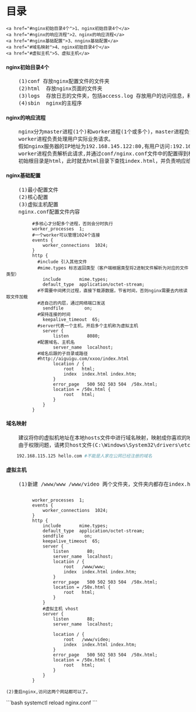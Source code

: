# 目录
    <a href="#nginx初始目录4个">1、nginx初始目录4个</a>
    <a href="#nginx的响应流程">2、nginx的响应流程</a>
    <a href="#nginx基础配置">3、nnginx基础配置</a>
    <a href="#域名映射">4、nginx初始目录4个</a>
    <a href="#虚拟主机">5、虚拟主机</a>

#### nginx初始目录4个

<pre>
    (1)conf 存放nginx配置文件的文件夹
    (2)html  存放nginx页面的文件夹
    (3)logs  存放日志的文件夹，包括access.log 存放用户的访问信息，和error.log,还存放着master进程的pid
    (4)sbin  nginx的主程序
</pre>
#### nginx的响应流程
<pre>
    nginx分为master进程(1个)和worker进程(1个或多个)，master进程负责读取和校验配置文件并管理worker进程，
    worker进程负责处理用户实际业务请求。
    假如nginx服务器的IP地址为192.168.145.122:80,有用户访问:192.168.145.122:80/index.html,
    worker进程负责解析此请求,并通过conf/nginx.conf文件中的配置得到根目录，
    初始根目录是html，此时就去html目录下查找index.html，并负责响应给用户
</pre>
#### nginx基础配置
<pre>
    (1)最小配置文件
    (2)核心配置
    (3)虚拟主机配置
    nginx.conf配置文件内容
</pre>
```shell
          #多核心才分配多个进程，否则会分时执行
          worker_processes  1;    
          #一个worker可以管理1024个连接 
          events {
              worker_connections  1024;
          }     
          http {
          	#include 引入其他文件	
          	#mime.types 标志返回类型（客户端根据类型将2进制文件解析为对应的文件类型）
              include       mime.types;
              default_type  application/octet-stream;
          	#不需要中间拷贝过程，直接下载源数据，节省时间，否则nginx需要去内核读取文件加载
          	#进自己的内层，通过网络端口发送
              sendfile        on;
          	#保持连接的时间
              keepalive_timeout  65;   
          	#server代表一个主机，开启多个主机称为虚拟主机     
              server {
                  listen       8080;
          	#配置域名、主机名
                  server_name  localhost;       
          	#域名后跟的子目录或路径
          	#http://aiguigu.com/xxoo/index.html
                  location / {
                      root   html;
                      index  index.html index.htm;
                  }     
                  error_page   500 502 503 504  /50x.html;
                  location = /50x.html {
                      root   html;
                  }
              }
          }
```

#### 域名映射
<pre>
    建议将你的虚拟机地址在本地hosts文件中进行域名映射，映射成你喜欢的地址。
    由于权限问题，请拷贝host文件(C:\Windows\System32\drivers\etc\hosts),单独进行修改。
</pre>
```bash
    192.168.115.125 hello.com #不能是人家在公网已经注册的域名
```

#### 虚拟主机
<pre>
    (1)新建 /www/www /www/video 两个文件夹，文件夹内都存在index.html文件，在nginx.conf中修改，
</pre>

```shell

          worker_processes  1;
          events {
              worker_connections  1024;
          }
          http {
              include       mime.types;
              default_type  application/octet-stream;
              sendfile        on;
              keepalive_timeout  65;
              server {
                  listen       80;
                  server_name  localhost;        
                  location / {
                      root   /www/www;
                      index  index.html index.htm;
                  }          
                  error_page   500 502 503 504  /50x.html;
                  location = /50x.html {
                      root   html;
                  }
              }
              #虚拟主机 vhost
              server {
                  listen       88;
                  server_name  localhost;
         
                  location / {
                      root   /www/video;
                      index  index.html index.htm;
                  }
                  error_page   500 502 503 504  /50x.html;
                  location = /50x.html {
                      root   html;
                  }
              }
          }
```    
    (2)重启nginx,访问这两个网站都可以了。
</pre>
```bash
        systemctl reload nginx.conf
```
